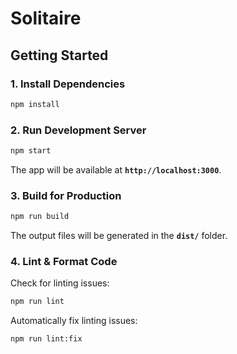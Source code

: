 # Solitaire

## Getting Started

### 1. Install Dependencies

```sh
npm install
```

### 2. Run Development Server

```sh
npm start
```

The app will be available at **`http://localhost:3000`**.

### 3. Build for Production

```sh
npm run build
```

The output files will be generated in the **`dist/`** folder.

### 4. Lint & Format Code

Check for linting issues:

```sh
npm run lint
```

Automatically fix linting issues:

```sh
npm run lint:fix
```

